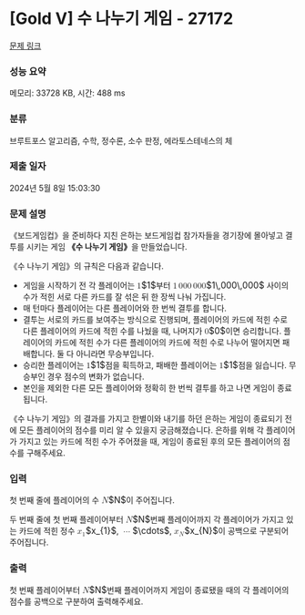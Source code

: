 # [Gold V] 수 나누기 게임 - 27172 

[문제 링크](https://www.acmicpc.net/problem/27172) 

### 성능 요약

메모리: 33728 KB, 시간: 488 ms

### 분류

브루트포스 알고리즘, 수학, 정수론, 소수 판정, 에라토스테네스의 체

### 제출 일자

2024년 5월 8일 15:03:30

### 문제 설명

<p>《보드게임컵》을 준비하다 지친 은하는 보드게임컵 참가자들을 경기장에 몰아넣고 결투를 시키는 게임 <strong>《수 나누기 게임》</strong>을 만들었습니다.</p>

<p>《수 나누기 게임》의 규칙은 다음과 같습니다.</p>

<ul>
	<li>게임을 시작하기 전 각 플레이어는 <mjx-container class="MathJax" jax="CHTML" style="font-size: 109%; position: relative;"><mjx-math class="MJX-TEX" aria-hidden="true"><mjx-mn class="mjx-n"><mjx-c class="mjx-c31"></mjx-c></mjx-mn></mjx-math><mjx-assistive-mml unselectable="on" display="inline"><math xmlns="http://www.w3.org/1998/Math/MathML"><mn>1</mn></math></mjx-assistive-mml><span aria-hidden="true" class="no-mathjax mjx-copytext">$1$</span></mjx-container>부터 <mjx-container class="MathJax" jax="CHTML" style="font-size: 109%; position: relative;"><mjx-math class="MJX-TEX" aria-hidden="true"><mjx-mn class="mjx-n"><mjx-c class="mjx-c31"></mjx-c></mjx-mn><mjx-mstyle><mjx-mspace style="width: 0.167em;"></mjx-mspace></mjx-mstyle><mjx-mn class="mjx-n"><mjx-c class="mjx-c30"></mjx-c><mjx-c class="mjx-c30"></mjx-c><mjx-c class="mjx-c30"></mjx-c></mjx-mn><mjx-mstyle><mjx-mspace style="width: 0.167em;"></mjx-mspace></mjx-mstyle><mjx-mn class="mjx-n"><mjx-c class="mjx-c30"></mjx-c><mjx-c class="mjx-c30"></mjx-c><mjx-c class="mjx-c30"></mjx-c></mjx-mn></mjx-math><mjx-assistive-mml unselectable="on" display="inline"><math xmlns="http://www.w3.org/1998/Math/MathML"><mn>1</mn><mstyle scriptlevel="0"><mspace width="0.167em"></mspace></mstyle><mn>000</mn><mstyle scriptlevel="0"><mspace width="0.167em"></mspace></mstyle><mn>000</mn></math></mjx-assistive-mml><span aria-hidden="true" class="no-mathjax mjx-copytext">$1\,000\,000$</span></mjx-container> 사이의 수가 적힌 서로 다른 카드를 잘 섞은 뒤 한 장씩 나눠 가집니다.</li>
	<li>매 턴마다 플레이어는 다른 플레이어와 한 번씩 결투를 합니다.</li>
	<li>결투는 서로의 카드를 보여주는 방식으로 진행되며, 플레이어의 카드에 적힌 수로 다른 플레이어의 카드에 적힌 수를 나눴을 때, 나머지가 <mjx-container class="MathJax" jax="CHTML" style="font-size: 109%; position: relative;"><mjx-math class="MJX-TEX" aria-hidden="true"><mjx-mn class="mjx-n"><mjx-c class="mjx-c30"></mjx-c></mjx-mn></mjx-math><mjx-assistive-mml unselectable="on" display="inline"><math xmlns="http://www.w3.org/1998/Math/MathML"><mn>0</mn></math></mjx-assistive-mml><span aria-hidden="true" class="no-mathjax mjx-copytext">$0$</span></mjx-container>이면 승리합니다. 플레이어의 카드에 적힌 수가 다른 플레이어의 카드에 적힌 수로 나누어 떨어지면 패배합니다. 둘 다 아니라면 무승부입니다.</li>
	<li>승리한 플레이어는 <mjx-container class="MathJax" jax="CHTML" style="font-size: 109%; position: relative;"><mjx-math class="MJX-TEX" aria-hidden="true"><mjx-mn class="mjx-n"><mjx-c class="mjx-c31"></mjx-c></mjx-mn></mjx-math><mjx-assistive-mml unselectable="on" display="inline"><math xmlns="http://www.w3.org/1998/Math/MathML"><mn>1</mn></math></mjx-assistive-mml><span aria-hidden="true" class="no-mathjax mjx-copytext">$1$</span></mjx-container>점을 획득하고, 패배한 플레이어는 <mjx-container class="MathJax" jax="CHTML" style="font-size: 109%; position: relative;"><mjx-math class="MJX-TEX" aria-hidden="true"><mjx-mn class="mjx-n"><mjx-c class="mjx-c31"></mjx-c></mjx-mn></mjx-math><mjx-assistive-mml unselectable="on" display="inline"><math xmlns="http://www.w3.org/1998/Math/MathML"><mn>1</mn></math></mjx-assistive-mml><span aria-hidden="true" class="no-mathjax mjx-copytext">$1$</span></mjx-container>점을 잃습니다. 무승부인 경우 점수의 변화가 없습니다.</li>
	<li>본인을 제외한 다른 모든 플레이어와 정확히 한 번씩 결투를 하고 나면 게임이 종료됩니다.</li>
</ul>

<p>《수 나누기 게임》의 결과를 가지고 한별이와 내기를 하던 은하는 게임이 종료되기 전에 모든 플레이어의 점수를 미리 알 수 있을지 궁금해졌습니다. 은하를 위해 각 플레이어가 가지고 있는 카드에 적힌 수가 주어졌을 때, 게임이 종료된 후의 모든 플레이어의 점수를 구해주세요.</p>

### 입력 

 <p>첫 번째 줄에 플레이어의 수 <mjx-container class="MathJax" jax="CHTML" style="font-size: 109%; position: relative;"><mjx-math class="MJX-TEX" aria-hidden="true"><mjx-mi class="mjx-i"><mjx-c class="mjx-c1D441 TEX-I"></mjx-c></mjx-mi></mjx-math><mjx-assistive-mml unselectable="on" display="inline"><math xmlns="http://www.w3.org/1998/Math/MathML"><mi>N</mi></math></mjx-assistive-mml><span aria-hidden="true" class="no-mathjax mjx-copytext">$N$</span></mjx-container>이 주어집니다.</p>

<p>두 번째 줄에 첫 번째 플레이어부터 <mjx-container class="MathJax" jax="CHTML" style="font-size: 109%; position: relative;"><mjx-math class="MJX-TEX" aria-hidden="true"><mjx-mi class="mjx-i"><mjx-c class="mjx-c1D441 TEX-I"></mjx-c></mjx-mi></mjx-math><mjx-assistive-mml unselectable="on" display="inline"><math xmlns="http://www.w3.org/1998/Math/MathML"><mi>N</mi></math></mjx-assistive-mml><span aria-hidden="true" class="no-mathjax mjx-copytext">$N$</span></mjx-container>번째 플레이어까지 각 플레이어가 가지고 있는 카드에 적힌 정수 <mjx-container class="MathJax" jax="CHTML" style="font-size: 109%; position: relative;"><mjx-math class="MJX-TEX" aria-hidden="true"><mjx-msub><mjx-mi class="mjx-i"><mjx-c class="mjx-c1D465 TEX-I"></mjx-c></mjx-mi><mjx-script style="vertical-align: -0.15em;"><mjx-texatom size="s" texclass="ORD"><mjx-mn class="mjx-n"><mjx-c class="mjx-c31"></mjx-c></mjx-mn></mjx-texatom></mjx-script></mjx-msub></mjx-math><mjx-assistive-mml unselectable="on" display="inline"><math xmlns="http://www.w3.org/1998/Math/MathML"><msub><mi>x</mi><mrow data-mjx-texclass="ORD"><mn>1</mn></mrow></msub></math></mjx-assistive-mml><span aria-hidden="true" class="no-mathjax mjx-copytext">$x_{1}$</span></mjx-container>, <mjx-container class="MathJax" jax="CHTML" style="font-size: 109%; position: relative;"><mjx-math class="MJX-TEX" aria-hidden="true"><mjx-mo class="mjx-n"><mjx-c class="mjx-c22EF"></mjx-c></mjx-mo></mjx-math><mjx-assistive-mml unselectable="on" display="inline"><math xmlns="http://www.w3.org/1998/Math/MathML"><mo>⋯</mo></math></mjx-assistive-mml><span aria-hidden="true" class="no-mathjax mjx-copytext">$\cdots$</span></mjx-container>, <mjx-container class="MathJax" jax="CHTML" style="font-size: 109%; position: relative;"><mjx-math class="MJX-TEX" aria-hidden="true"><mjx-msub><mjx-mi class="mjx-i"><mjx-c class="mjx-c1D465 TEX-I"></mjx-c></mjx-mi><mjx-script style="vertical-align: -0.15em;"><mjx-texatom size="s" texclass="ORD"><mjx-mi class="mjx-i"><mjx-c class="mjx-c1D441 TEX-I"></mjx-c></mjx-mi></mjx-texatom></mjx-script></mjx-msub></mjx-math><mjx-assistive-mml unselectable="on" display="inline"><math xmlns="http://www.w3.org/1998/Math/MathML"><msub><mi>x</mi><mrow data-mjx-texclass="ORD"><mi>N</mi></mrow></msub></math></mjx-assistive-mml><span aria-hidden="true" class="no-mathjax mjx-copytext">$x_{N}$</span></mjx-container>이 공백으로 구분되어 주어집니다.</p>

### 출력 

 <p>첫 번째 플레이어부터 <mjx-container class="MathJax" jax="CHTML" style="font-size: 109%; position: relative;"><mjx-math class="MJX-TEX" aria-hidden="true"><mjx-mi class="mjx-i"><mjx-c class="mjx-c1D441 TEX-I"></mjx-c></mjx-mi></mjx-math><mjx-assistive-mml unselectable="on" display="inline"><math xmlns="http://www.w3.org/1998/Math/MathML"><mi>N</mi></math></mjx-assistive-mml><span aria-hidden="true" class="no-mathjax mjx-copytext">$N$</span></mjx-container>번째 플레이어까지 게임이 종료됐을 때의 각 플레이어의 점수를 공백으로 구분하여 출력해주세요.</p>

